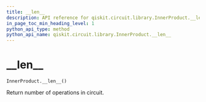 ```yaml
---
title: __len__
description: API reference for qiskit.circuit.library.InnerProduct.__len__
in_page_toc_min_heading_level: 1
python_api_type: method
python_api_name: qiskit.circuit.library.InnerProduct.__len__
---
```


# \_\_len\_\_

<span id="qiskit.circuit.library.InnerProduct.__len__" />

`InnerProduct.__len__()`

Return number of operations in circuit.

